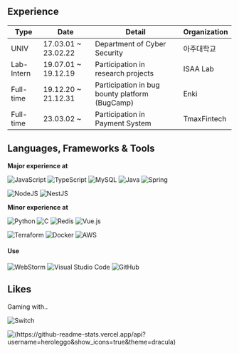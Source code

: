 ## Experience

|Type|Date|Detail|Organization|
|---|---|---|---|
|UNIV|17.03.01 ~ 23.02.22|Department of Cyber Security|아주대학교|
|Lab-Intern|19.07.01 ~ 19.12.19|Participation in research projects|ISAA Lab|
|Full-time|19.12.20 ~ 21.12.31|Participation in bug bounty platform (BugCamp)|Enki|
|Full-time|23.03.02 ~ |Participation in Payment System|TmaxFintech|


## Languages, Frameworks & Tools

**Major experience at**

![JavaScript](https://img.shields.io/badge/javascript-%23323330.svg?style=for-the-badge&logo=javascript&logoColor=%23F7DF1E)
![TypeScript](https://img.shields.io/badge/typescript-%23007ACC.svg?style=for-the-badge&logo=typescript&logoColor=white)
![MySQL](https://img.shields.io/badge/mysql-%2300f.svg?style=for-the-badge&logo=mysql&logoColor=white)
![Java](https://img.shields.io/badge/Java-ED8B00?style=for-the-badge&logo=java&logoColor=white)
![Spring](https://img.shields.io/badge/spring-%236DB33F.svg?style=for-the-badge&logo=spring&logoColor=white)

![NodeJS](https://img.shields.io/badge/node.js-6DA55F?style=for-the-badge&logo=node.js&logoColor=white)
![NestJS](https://img.shields.io/badge/nestjs-%23E0234E.svg?style=for-the-badge&logo=nestjs&logoColor=white)

**Minor experience at**

![Python](https://img.shields.io/badge/python-3670A0?style=for-the-badge&logo=python&logoColor=ffdd54)
![C](https://img.shields.io/badge/c-%2300599C.svg?style=for-the-badge&logo=c&logoColor=white)
![Redis](https://img.shields.io/badge/redis-%23DD0031.svg?style=for-the-badge&logo=redis&logoColor=white)
![Vue.js](https://img.shields.io/badge/vuejs-%2335495e.svg?style=for-the-badge&logo=vuedotjs&logoColor=%234FC08D)

![Terraform](https://img.shields.io/badge/terraform-%235835CC.svg?style=for-the-badge&logo=terraform&logoColor=white)
![Docker](https://img.shields.io/badge/docker-%230db7ed.svg?style=for-the-badge&logo=docker&logoColor=white)
![AWS](https://img.shields.io/badge/AWS-%23FF9900.svg?style=for-the-badge&logo=amazon-aws&logoColor=white)

#### Use

![WebStorm](https://img.shields.io/badge/WebStorm-000000?style=for-the-badge&logo=WebStorm&logoColor=white)
![Visual Studio Code](https://img.shields.io/badge/Visual_Studio_Code-0078D4?style=for-the-badge&logo=visual%20studio%20code&logoColor=white)
![GitHub](https://img.shields.io/badge/github-%23121011.svg?style=for-the-badge&logo=github&logoColor=white)

## Likes

Gaming with..

![Switch](https://img.shields.io/badge/Switch-E60012?style=for-the-badge&logo=nintendo-switch&logoColor=white)

![(https://github-readme-stats.vercel.app/api?username=heroleggo&show_icons=true&theme=dracula)](https://github-readme-stats.vercel.app/api?username=heroleggo&show_icons=true&theme=dracula)
